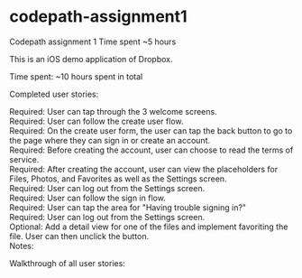 # codepath-assignment1
Codepath assignment 1
Time spent ~5 hours

This is an iOS demo application of Dropbox.

Time spent: ~10 hours spent in total

Completed user stories:

Required: User can tap through the 3 welcome screens.<br>
Required: User can follow the create user flow.<br>
Required: On the create user form, the user can tap the back button to go to the page where they can sign in or create an account.<br>
Required: Before creating the account, user can choose to read the terms of service.<br>
Required: After creating the account, user can view the placeholders for Files, Photos, and Favorites as well as the Settings screen.<br>
Required: User can log out from the Settings screen.<br>
Required: User can follow the sign in flow.<br>
Required: User can tap the area for "Having trouble signing in?"<br>
Required: User can log out from the Settings screen.<br>
Optional: Add a detail view for one of the files and implement favoriting the file. User can then unclick the button. <br>
Notes:

Walkthrough of all user stories:

